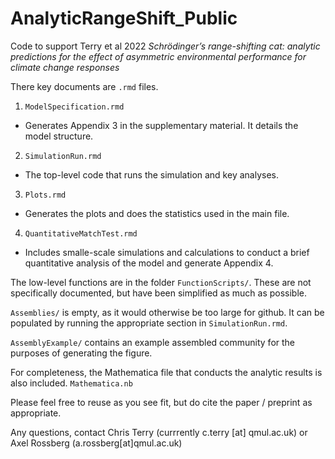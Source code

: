 # AnalyticRangeShift_Public
 Code to support Terry et al 2022 *Schrödinger’s range-shifting cat: analytic predictions for the effect of asymmetric environmental performance for climate change responses*

There  key documents are `.rmd` files. 

1. `ModelSpecification.rmd`
 - Generates Appendix 3 in the supplementary material. It details the model structure. 
2. `SimulationRun.rmd` 
 - The top-level code that runs the simulation and key analyses.
3. `Plots.rmd` 
 - Generates the plots and does the statistics used in the main file. 
4. `QuantitativeMatchTest.rmd`
 - Includes smalle-scale simulations and calculations to conduct a brief quantitative analysis of the model and generate Appendix 4. 
 
The low-level functions are in the folder `FunctionScripts/`. These are not specifically documented, but have been simplified as much as possible.  
 
`Assemblies/` is empty, as it would otherwise be too large for github. It can be populated by running the appropriate section in `SimulationRun.rmd`. 

`AssemblyExample/` contains an example assembled community for the purposes of generating the figure. 
 
 For completeness, the Mathematica file that conducts the analytic results is also included. `Mathematica.nb`
 
 
 Please feel free to reuse as you see fit, but do cite the paper / preprint as appropriate.
 
 Any questions, contact Chris Terry (currrently c.terry [at] qmul.ac.uk) or Axel Rossberg (a.rossberg[at]qmul.ac.uk)
 
 
